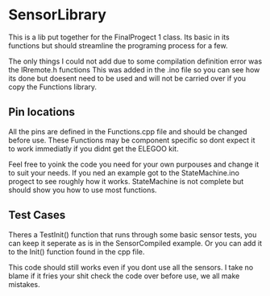 # SensorLibrary
This is a lib put together for the FinalProgect 1 class.
Its basic in its functions but should streamline the programing process for a few.

The only things I could not add due to some compilation definition error was the IRremote.h functions
This was added in the .ino file so you can see how its done but doesent need to be used and will not be carried over if you copy the Functions library.

## Pin locations
All the pins are defined in the Functions.cpp file and should be changed before use.
These Functions may be component specific so dont expect it to work immediatly if you didnt get the ELEGOO kit.

Feel free to yoink the code you need for your own purpouses and change it to suit your needs.
If you ned an example got to the StateMachine.ino progect to see roughly how it works.
StateMachine is not complete but should show you how to use most functions. 

## Test Cases
Theres a TestInit() function that runs through some basic sensor tests, you can keep it seperate as is in the SensorCompiled example.
Or you can add it to the Init() function found in the cpp file.

This code should still works even if you dont use all the sensors.
I take no blame if it fries your shit check the code over before use, we all make mistakes.

